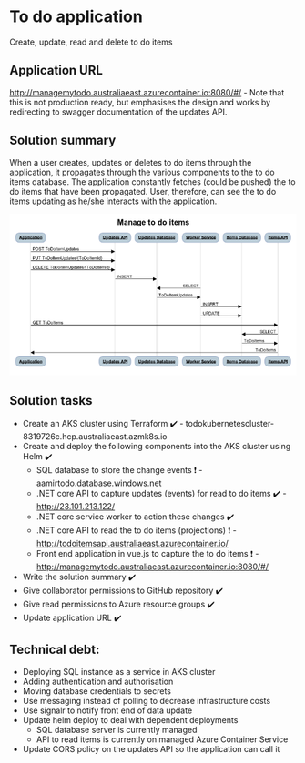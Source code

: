 # To do application
Create, update, read and delete to do items

## Application URL
http://managemytodo.australiaeast.azurecontainer.io:8080/#/ - Note that this is not production ready, but emphasises the design and works by redirecting to swagger documentation of the updates API.

## Solution summary
When a user creates, updates or deletes to do items through the application, it propagates through the various components  to the to do items database. The application constantly fetches (could be pushed) the to do items that have been propagated. User, therefore, can see the to do items updating as he/she interacts with the application.

![Sequence diagram of my proposed solution](/images/sequence.png)

## Solution tasks
* Create an AKS cluster using Terraform :heavy_check_mark: - todokubernetescluster-8319726c.hcp.australiaeast.azmk8s.io
* Create and deploy the following components into the AKS cluster using Helm :heavy_check_mark:
  * SQL database to store the change events :heavy_exclamation_mark: - aamirtodo.database.windows.net
  * .NET core API to capture updates (events) for read to do items :heavy_check_mark: - http://23.101.213.122/
  * .NET core service worker to action these changes :heavy_check_mark:
  * .NET core API to read the to do items (projections) :heavy_exclamation_mark: - http://todoitemsapi.australiaeast.azurecontainer.io/
  * Front end application in vue.js to capture the to do items :heavy_exclamation_mark: - http://managemytodo.australiaeast.azurecontainer.io:8080/#/
* Write the solution summary :heavy_check_mark:
* Give collaborator permissions to GitHub repository :heavy_check_mark:
* Give read permissions to Azure resource groups :heavy_check_mark:
* Update application URL :heavy_check_mark:

## Technical debt:
* Deploying SQL instance as a service in AKS cluster
* Adding authentication and authorisation
* Moving database credentials to secrets
* Use messaging instead of polling to decrease infrastructure costs
* Use signalr to notify front end of data update
* Update helm deploy to deal with dependent deployments
  * SQL database server is currently managed
  * API to read items is currently on managed Azure Container Service
* Update CORS policy on the updates API so the application can call it

